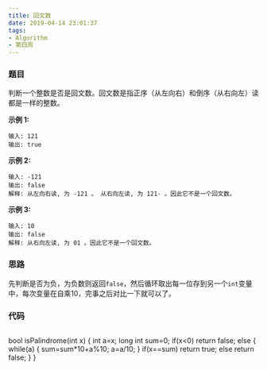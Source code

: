 ```yaml
---
title: 回文数
date: 2019-04-14 23:01:37
tags:
- Algorithm
- 第四周
---
```


### 题目

判断一个整数是否是回文数。回文数是指正序（从左向右）和倒序（从右向左）读都是一样的整数。

**示例 1:**

```
输入: 121
输出: true
```

**示例 2:**

```
输入: -121
输出: false
解释: 从左向右读, 为 -121 。 从右向左读, 为 121- 。因此它不是一个回文数。
```

**示例 3:**

```
输入: 10
输出: false
解释: 从右向左读, 为 01 。因此它不是一个回文数。
```



### 思路

先判断是否为负，为负数则返回`false`，然后循环取出每一位存到另一个`int`变量中，每次变量在自乘10，完事之后对比一下就可以了。



### 代码

```

```

bool isPalindrome(int x) {
    int a=x;
    long int sum=0;
    if(x<0)
        return false;
    else
    {
        while(a)
        {
            sum=sum*10+a%10;
            a=a/10;
        }
        if(x==sum)
            return true;
        else
            return false;
    }
}

```c

```